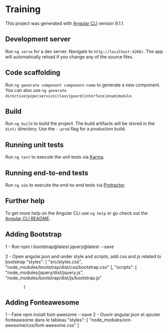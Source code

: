 # Training

This project was generated with [Angular CLI](https://github.com/angular/angular-cli) version 9.1.1.

## Development server

Run `ng serve` for a dev server. Navigate to `http://localhost:4200/`. The app will automatically reload if you change any of the source files.

## Code scaffolding

Run `ng generate component component-name` to generate a new component. You can also use `ng generate directive|pipe|service|class|guard|interface|enum|module`.

## Build

Run `ng build` to build the project. The build artifacts will be stored in the `dist/` directory. Use the `--prod` flag for a production build.

## Running unit tests

Run `ng test` to execute the unit tests via [Karma](https://karma-runner.github.io).

## Running end-to-end tests

Run `ng e2e` to execute the end-to-end tests via [Protractor](http://www.protractortest.org/).

## Further help

To get more help on the Angular CLI use `ng help` or go check out the [Angular CLI README](https://github.com/angular/angular-cli/blob/master/README.md).


## Adding Bootstrap
1 - Run npm i bootstrap@latest jquery@latest --save

2 - Open angular.json and under style and scripts, add css and js related to bootstrap
 "styles": [
              "src/styles.css",
              "node_modules/bootstrap/dist/css/bootstrap.css"
            ],
            "scripts": [
                "node_modules/jquery/dist/jquery.js",
              "node_modules/bootstrap/dist/js/bootstrap.js"
             

            ]

## Adding Fonteawesome

1 - Faire npm install font-awesome --save
2 - Ouvrir angular.json et ajouter fonteawsome dans le tableau
            "styles": [
                         "node_modules/ont-awesome/css/font-awesome.css"
                       ]
